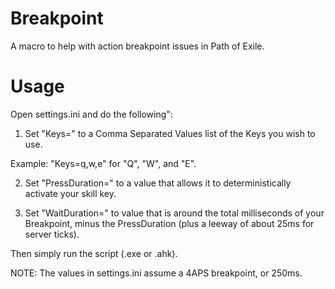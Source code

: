 # Breakpoint
A macro to help with action breakpoint issues in Path of Exile.

# Usage
Open settings.ini and do the following":

1. Set "Keys=" to a Comma Separated Values list of the Keys you wish to use.

Example: "Keys=q,w,e" for "Q", "W", and "E".

2. Set "PressDuration=" to a value that allows it to deterministically activate your skill key.

3. Set "WaitDuration=" to value that is around the total milliseconds of your Breakpoint, minus the PressDuration (plus a leeway of about 25ms for server ticks).


Then simply run the script (.exe or .ahk).

NOTE: The values in settings.ini assume a 4APS breakpoint, or 250ms.

